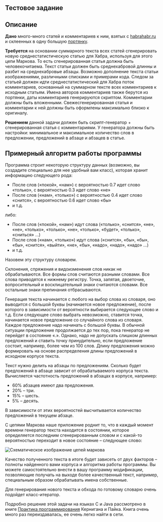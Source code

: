 ## Тестовое задание

## Описание

**Дано** много-много статей и комментариев к ним, взятых с [habrahabr.ru](http://habrahabr.ru) и склеенных в одну большую [портянку](habr.html).

**Требуется** на основании суммарного текста всех статей сгенерировать новую среднестатистическую статью для Хабра, используя для этого цепи Маркова. То есть сгенерированная статья должна быть человекочитаема. Текст статьи должен быть среднехабровой длинны и разбит на среднехабровые абзацы. Возможно дополнение текста статьи изображениями, различными списками и примерами кода. Следом за статьей должен идти среднестатистический для Хабра поток комментариев, основанный на суммарном тексте всех комментариев к исходным статьям. Имена авторов комментариев также берутся из портянки, даты комментариев генерируются скриптом. Комментарии должны быть вложенными. Свежесгенерированная статья и комментарии к ней должны быть оформлены максимально близко к оригиналу.

**Решением** данной задачи должен быть скрипт-генератор + сгенерированная статья с комментариями. У генератора должны быть настройки: минимальное и максимальное количество слов в предложении, предложений в абзаце и абзацев в статье.

## Примерный алгоритм работы программы

Программа строит некоторую структуру данных (возможно, вы создадите специально для нее удобный вам класс), которая хранит информацию следующего рода:

  * После слов («покой», «нам») с вероятностью 0.7 идет слово «только», с вероятностью 0.3 идет слово «не» 
  * После слов («нам», «только») с вероятностью 0.4 идет слово «снится», с вероятностью 0.6 идет слово «бы»
  * и т.д.

либо:

  * После слов («покой», «нам») идут слова («только», «снится», «не», «не», «только», «только», «не», «только», «будет», «только», «сниться» …)
  * После слов («нам», «только») идут слова («снится», «бы», «бы», «бы», «снится», «выйти», «не», «бы», «надо», «надо», «надо» …)
  * и т.д.

Назовем эту структуру словарем.

Склонения, спряжения и видоизменения слов никак не обрабатываются. Все формы слов считаются разными словами. Все слова приводятся к нижнему регистру. Точка, запятая, двоеточие, вопросительный и восклицательный знаки считаются словами. Все остальные знаки препинания отбрасываются.

Генерация текста начинается с любого на выбор слова из словаря, оно выводится с большой буквы (начинается новое предложение), после которого в зависимости от вероятности выбирается следующее слово и т.д. Если следующее слово выбрать невозможно, ставится точка, начинается новое предложение со случайного слова из словаря. Каждое предложение надо начинать с большой буквы. В обычной ситуации предложение продолжается до тех пор, пока генератор не перейдет в состояние «.». Однако, надо не допускать слишком длинных предложений и ставить точку принудительно, если предложение состоит, например, более чем из 100 слов. Длину предложения можно формировать на основе распределения длины предложений в исходном корпусе текста.

Текст нужно делить на абзацы по предложениям. Сколько будет предложений в абзаце зависит от обрабатываемого корпуса текста. Вычисляется частотность предложений в абзацах в корпусе, например:

* 60% абзацев имеют два предложения.
* 20% – три.
* 15% – шесть.
* 5% – десять.

В зависимости от этих вероятностей высчитывается количество предложений в текущем абзаце.

С цепями Маркова наше приложение роднит то, что в каждый момент времени генератор текста находится в состоянии, которое определяется последним сгенерированным словом и с какой-то вероятностью переходит в новое состояние – следующее слово:

![Схематическое изображение цепей маркова](http://upload.wikimedia.org/wikipedia/commons/thumb/2/2b/Markovkate_01.svg/220px-Markovkate_01.svg.png)

Качество полученного текста в итоге будет зависеть от двух факторов – полноты найденного вами корпуса и алгоритма работы программы.
Вы можете самостоятельно внести в вашу программу модификации, позволяющие получать на выходе более качественный текст, например, специальным образом обрабатывать имена собственные.

Для генерирования нового текста и обхода по готовому словарю очень подойдет класс-итератор.

Подробно решение этой задачи на языках С и Java рассмотрено в книге [Практика программирования](http://www.ozon.ru/context/detail/id/938233/) Кернигана и Пайка. Книга очень много раз переиздавалась, ее очень легко найти в сети.

